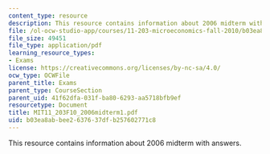 ```yaml
---
content_type: resource
description: This resource contains information about 2006 midterm with answers.
file: /ol-ocw-studio-app/courses/11-203-microeconomics-fall-2010/b03ea8abbee2637637dfb257602771c8_MIT11_203F10_2006midterm1.pdf
file_size: 49451
file_type: application/pdf
learning_resource_types:
- Exams
license: https://creativecommons.org/licenses/by-nc-sa/4.0/
ocw_type: OCWFile
parent_title: Exams
parent_type: CourseSection
parent_uid: 41f62dfa-031f-ba80-6293-aa5718bfb9ef
resourcetype: Document
title: MIT11_203F10_2006midterm1.pdf
uid: b03ea8ab-bee2-6376-37df-b257602771c8
---
```

This resource contains information about 2006 midterm with answers.